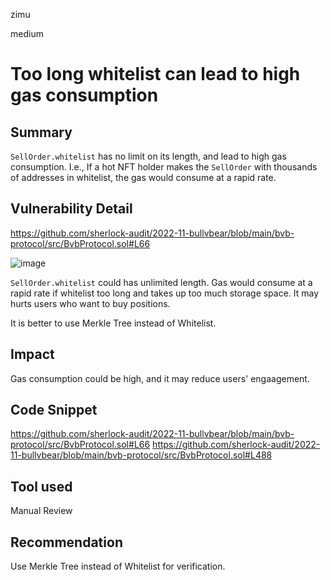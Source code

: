zimu

medium

# Too long whitelist can lead to high gas consumption

## Summary
`SellOrder.whitelist` has no limit on its length, and lead to high gas consumption. I.e., If a hot NFT holder makes the `SellOrder` with thousands of addresses in whitelist, the gas would consume at a rapid rate.

## Vulnerability Detail
https://github.com/sherlock-audit/2022-11-bullvbear/blob/main/bvb-protocol/src/BvbProtocol.sol#L66

![image](https://user-images.githubusercontent.com/112361239/202246817-4a6d4ee1-020c-4826-b2cf-456818d601b3.png)

`SellOrder.whitelist` could has unlimited length.  Gas would consume at a rapid rate if whitelist too long and takes up too much storage space. It may hurts users who want to buy positions.

It is better to use Merkle Tree instead of Whitelist.

## Impact
Gas consumption could be high, and it may reduce users' engaagement.

## Code Snippet
https://github.com/sherlock-audit/2022-11-bullvbear/blob/main/bvb-protocol/src/BvbProtocol.sol#L66
https://github.com/sherlock-audit/2022-11-bullvbear/blob/main/bvb-protocol/src/BvbProtocol.sol#L488

## Tool used
Manual Review

## Recommendation
Use Merkle Tree instead of Whitelist for verification.